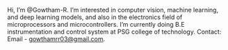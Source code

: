 Hi, I’m @Gowtham-R.
I’m interested in computer vision, machine learning, and deep learning models, and also in the electronics field of microprocessors and microcontrollers.
I’m currently doing B.E instrumentation and control system at PSG college of technology.
Contact: Email - gowthamrr03@gmail.com.


<!---
Gowtham-R03/Gowtham-R03 is a ✨ special ✨ repository because its `README.md` (this file) appears on your GitHub profile.
You can click the Preview link to take a look at your changes.
--->
